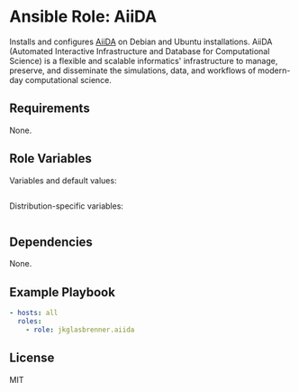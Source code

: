 # Ansible Role: AiiDA

Installs and configures [AiiDA](http://www.aiida.net) on Debian and Ubuntu installations.
AiiDA (Automated Interactive Infrastructure and Database for Computational Science) is a flexible and scalable informatics' infrastructure to manage, preserve, and disseminate the simulations, data, and workflows of modern-day computational science.

## Requirements

None.

## Role Variables

Variables and default values:

```yaml

```

Distribution-specific variables:

```yaml

```

## Dependencies

None.

## Example Playbook

```yaml
- hosts: all
  roles:
    - role: jkglasbrenner.aiida
```


## License

MIT
